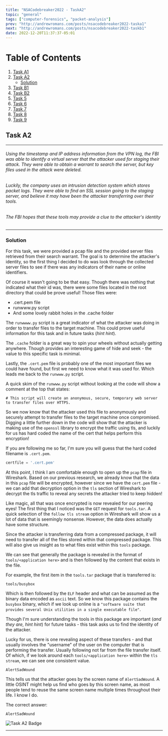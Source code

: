 ```yaml
---
title: "NSACodebreaker2022 - TaskA2"
topic: "general"
tags: ["computer-forensics", "packet-analysis"]
prev: "http://andrewromans.com/posts/nsacodebreaker2022-taska1"
next: "http://andrewromans.com/posts/nsacodebreaker2022-taskb1"
date: 2022-12-20T11:37:37-05:01
---
```


# Table of Contents
1. [Task A1](http://localhost:1313/posts/nsacodebreaker2022-taska1)
2. [Task A2](#task-a2)
	- [Solution](#solution)
3. [Task B1](http://localhost:1313/posts/nsacodebreaker2022-taskb1/)
4. [Task B2](http://localhost:1313/posts/nsacodebreaker2022-taskb2/)
5. [Task 5](http://localhost:1313/posts/nsacodebreaker2022-task5/)
6. [Task 6](http://localhost:1313/posts/nsacodebreaker2022-task6/)
7. [Task 7](http://localhost:1313/posts/nsacodebreaker2022-task7/)
8. [Task 8](http://localhost:1313/posts/nsacodebreaker2022-task8/)
9. [Task 9](http://localhost:1313/posts/nsacodebreaker2022-task9/)

## Task A2

- - -
######  Using the timestamp and IP address information from the VPN log, the FBI was able to identify a virtual server that the attacker used for staging their attack. They were able to obtain a warrant to search the server, but key files used in the attack were deleted.

######  Luckily, the company uses an intrusion detection system which stores packet logs. They were able to find an SSL session going to the staging server, and believe it may have been the attacker transferring over their tools.

######  The FBI hopes that these tools may provide a clue to the attacker's identity  
- - -

### Solution

For this task, we were provided a pcap file and the provided server files retrieved from their search warrant. The goal is to determine the attacker's identity, so the first thing I decided to do was look through the collected server files to see if there was any indicators of their name or online identifiers. 

Of course it wasn't going to be that easy. Though there was nothing that indicated what their id was, there were some files located in the root directory that could be prove useful! Those files were:

  - .cert.pem file 
  - runwww.py script
  - And some lovely rabbit holes in the .cache folder

The `runwwww.py` script is a great indicator of what the attacker was doing in order to transfer files to the target machine. This could prove useful information for this task and in future tasks (*hint hint*). 

The `.cache` folder is a great way to spin your wheels without actually getting anywhere. Though provides an interesting game of hide and seek - the value to this specific task is minimal.

Lastly, the `.cert.pem` file is probably one of the most important files we could have found, but first we need to know what it was used for. Which leads me back to the `runwww.py` script. 

A quick skim of the `runwww.py` script without looking at the code will show a comment at the top that states:

`# This script will create an anonymous, secure, temporary web server to transfer files over HTTPS.`

So we now know that the attacker used this file to anonymously and securely attempt to transfer files to the target machine once compromised. Digging a little further down in the code will show that the attacker is making use of the `openssl` library to encrypt the traffic using tls, and luckily for us has hard coded the name of the cert that helps perform this encryption! 

If you are following me so far, I'm sure you will guess that the hard coded filename is `.cert.pem`. 

```python
certfile = '.cert.pem'
```

At this point, I think I am comfortable enough to open up the `pcap` file in Wireshark. Based on our previous research, we already know that the data in this `pcap` file will be encrypted, however since we have the `cert.pem` file - we can add that decryption option in the `tls` section of Wireshark to decrypt the tls traffic to reveal any secrets the attacker tried to keep hidden!

Like magic, all that was once encrypted is now revealed for our peering eyes! The first thing that I noticed was the `GET` request for `tools.tar`. 
A quick selection of the `follow tls stream` option in Wireshark will show us a lot of data that is seemingly nonsense. However, the data does actually have some structure. 

Since the attacker is transferring data from a compressed package, it will need to transfer all of the files stored within that compressed package. This will also give us insight as to what files exist within this `tools` package. 

We can see that generally the package is revealed in the format of `tools/<application here>` and is then followed by the content that exists in the file. 

For example, the first item in the `tools.tar` package that is transferred is:

`tools/busybox`

Which is then followed by the `ELF` header and what can be assumed as the binary data encoded as `ascii` text. So we know this package contains the `busybox` binary, which if we look up online is a `"software suite that provides several Unix utilities in a single executable file"`. 

Though I'm sure understanding the tools in this package are important (*and they are, hint hint*) for future tasks - this task asks us to find the identity of the attacker. 

Lucky for us, there is one revealing aspect of these transfers - and that usually involves the "username" of the user on the computer that is performing the transfer. Usually following not far from the file transfer itself. Of which, if we look around each `tools/<application here>` within the `tls stream`, we can see one consistent value. 

`AlertSadWound`

This tells us that the attacker goes by the screen name of `AlertSadWound`. A little OSINT might help us find who goes by this screen name, as most people tend to reuse the same screen name multiple times throughout their life. I know I do. 

The correct answer:

`AlertSadWound`

![Task A2 Badge](/posts/badgea2.png "Task A2 Badge")

- - -
